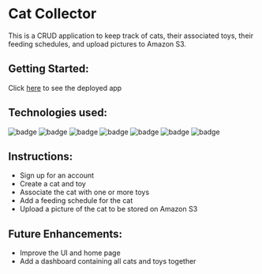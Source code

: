 # Cat Collector
This is a CRUD application to keep track of cats, their associated toys, their feeding schedules, and upload pictures to Amazon S3.

## Getting Started:
Click [here](https://catcollector-0217-kaushik.herokuapp.com/) to see the deployed app

## Technologies used:
<img src="https://img.shields.io/badge/Django-000000?style=for-the-badge&logo=Django&logoColor=90a4fc" alt="badge"/> <img src="https://img.shields.io/badge/Bootstrap-000000?style=for-the-badge&logo=bootstrap&logoColor=90a4fc" alt="badge"/> <img src="https://img.shields.io/badge/PostgreSQL-000000?style=for-the-badge&logo=postgresql&logoColor=90a4fc" alt="badge"/> <img src="https://img.shields.io/badge/HTML-000000?style=for-the-badge&logo=HTML5&logoColor=90a4fc" alt="badge"/> <img src="https://img.shields.io/badge/CSS-000000?style=for-the-badge&logo=CSS3&logoColor=90a4fc" alt="badge"/> <img src="https://img.shields.io/badge/Heroku-000000?style=for-the-badge&logo=heroku&logoColor=90a4fc" alt="badge"/> <img src="https://img.shields.io/badge/Bit.io-000000?style=for-the-badge" alt="badge"/>
## Instructions:
- Sign up for an account
- Create a cat and toy
- Associate the cat with one or more toys
- Add a feeding schedule for the cat
- Upload a picture of the cat to be stored on Amazon S3

## Future Enhancements: 
- Improve the UI and home page
- Add a dashboard containing all cats and toys together
